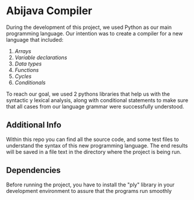 # Abijava Compiler
During the development of this project, we used Python as our main programming language. Our intention was to create a compiler for a new language that included:
1. *Arrays*
2. *Variable declarations*
3. *Data types*
4. *Functions*
5. *Cycles*
6. *Conditionals*

To reach our goal, we used 2 pythons libraries that help us with the syntactic y lexical analysis, along with conditional statements to make sure that all cases from our language grammar were successfully understood.

## Additional Info
Within this repo you can find all the source code, and some test files to understand the syntax of this new programming language. The end results will be saved in a file text in the directory where the project is being run.

## Dependencies
Before running the project, you have to install the "ply" library in your development environment to assure that the programs run smoothly

